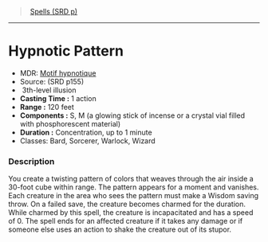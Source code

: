 ﻿---
!SpellItem
Family: SpellVO
Level: 3
Type: illusion
CastingTime: 1 action
Range: 120 feet
Components: S, M (a glowing stick of incense or a crystal vial filled with phosphorescent material)
Duration: Concentration, up to 1 minute
Classes: Bard, Sorcerer, Warlock, Wizard
Id: spells_vo.md#hypnotic-pattern
ParentLink: spells_vo.md#spells-srd-p
Name: Hypnotic Pattern
ParentName: Spells (SRD p)
NameLevel: 1
AltName: '[Motif hypnotique](hd_spells_motif_hypnotique.md)'
Source: (SRD p155)
Attributes:
  Name: Hypnotic Pattern
  Markdown: >+
    # <!--Name-->Hypnotic Pattern<!--/Name-->


    - MDR: <!--AltName-->[Motif hypnotique](hd_spells_motif_hypnotique.md)<!--/AltName-->

    - Source: <!--Source-->(SRD p155)<!--/Source-->

    -  <!--Level-->3<!--/Level-->th-level <!--Type-->illusion<!--/Type-->

    - **Casting Time :** <!--CastingTime-->1 action<!--/CastingTime-->

    - **Range :** <!--Range-->120 feet<!--/Range-->

    - **Components :** <!--Components-->S, M (a glowing stick of incense or a crystal vial filled with phosphorescent material)<!--/Components-->

    - **Duration :** <!--Duration-->Concentration, up to 1 minute<!--/Duration-->

    - Classes: <!--Classes-->Bard, Sorcerer, Warlock, Wizard<!--/Classes-->


    ### Description


    You create a twisting pattern of colors that weaves through the air inside a 30-foot cube within range. The pattern appears for a moment and vanishes. Each creature in the area who sees the pattern must make a Wisdom saving throw. On a failed save, the creature becomes charmed for the duration. While charmed by this spell, the creature is incapacitated and has a speed of 0. The spell ends for an affected creature if it takes any damage or if someone else uses an action to shake the creature out of its stupor.

  AltName: '[Motif hypnotique](hd_spells_motif_hypnotique.md)'
  Source: (SRD p155)
  Level: 3
  Type: illusion
  CastingTime: 1 action
  Range: 120 feet
  Components: S, M (a glowing stick of incense or a crystal vial filled with phosphorescent material)
  Duration: Concentration, up to 1 minute
  Classes: Bard, Sorcerer, Warlock, Wizard
AttributesDictionary: >+
  Name: Hypnotic Pattern

  Markdown: >+

    # <!--Name-->Hypnotic Pattern<!--/Name-->





    - MDR: <!--AltName-->[Motif hypnotique](hd_spells_motif_hypnotique.md)<!--/AltName-->



    - Source: <!--Source-->(SRD p155)<!--/Source-->



    -  <!--Level-->3<!--/Level-->th-level <!--Type-->illusion<!--/Type-->



    - **Casting Time :** <!--CastingTime-->1 action<!--/CastingTime-->



    - **Range :** <!--Range-->120 feet<!--/Range-->



    - **Components :** <!--Components-->S, M (a glowing stick of incense or a crystal vial filled with phosphorescent material)<!--/Components-->



    - **Duration :** <!--Duration-->Concentration, up to 1 minute<!--/Duration-->



    - Classes: <!--Classes-->Bard, Sorcerer, Warlock, Wizard<!--/Classes-->





    ### Description





    You create a twisting pattern of colors that weaves through the air inside a 30-foot cube within range. The pattern appears for a moment and vanishes. Each creature in the area who sees the pattern must make a Wisdom saving throw. On a failed save, the creature becomes charmed for the duration. While charmed by this spell, the creature is incapacitated and has a speed of 0. The spell ends for an affected creature if it takes any damage or if someone else uses an action to shake the creature out of its stupor.



  AltName: '[Motif hypnotique](hd_spells_motif_hypnotique.md)'

  Source: (SRD p155)

  Level: 3

  Type: illusion

  CastingTime: 1 action

  Range: 120 feet

  Components: S, M (a glowing stick of incense or a crystal vial filled with phosphorescent material)

  Duration: Concentration, up to 1 minute

  Classes: Bard, Sorcerer, Warlock, Wizard

---
> [Spells (SRD p)](srd_spells.md)

---

# Hypnotic Pattern

- MDR: [Motif hypnotique](hd_spells_motif_hypnotique.md)
- Source: (SRD p155)
-  3th-level illusion
- **Casting Time :** 1 action
- **Range :** 120 feet
- **Components :** S, M (a glowing stick of incense or a crystal vial filled with phosphorescent material)
- **Duration :** Concentration, up to 1 minute
- Classes: Bard, Sorcerer, Warlock, Wizard

### Description

You create a twisting pattern of colors that weaves through the air inside a 30-foot cube within range. The pattern appears for a moment and vanishes. Each creature in the area who sees the pattern must make a Wisdom saving throw. On a failed save, the creature becomes charmed for the duration. While charmed by this spell, the creature is incapacitated and has a speed of 0. The spell ends for an affected creature if it takes any damage or if someone else uses an action to shake the creature out of its stupor.

